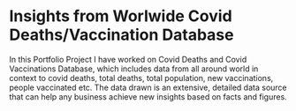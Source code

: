 # Insights from Worlwide Covid Deaths/Vaccination Database
In this Portfolio Project I have worked on Covid Deaths and Covid Vaccinations Database, which includes data from all around world in context to covid deaths, total deaths, total population, new vaccinations, people vaccinated etc. The data drawn is an extensive, detailed data source that can help any business achieve new insights based on facts and figures.
